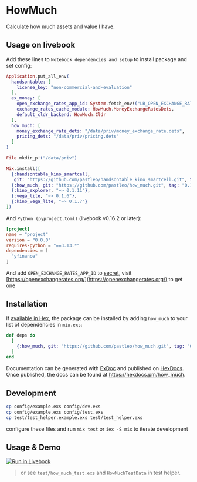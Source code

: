 # HowMuch

Calculate how much assets and value I have.

## Usage on livebook

Add these lines to `Notebook dependencies and setup` to install package and set config:

```elixir
Application.put_all_env(
  handsontable: [
    license_key: "non-commercial-and-evaluation"
  ],
  ex_money: [
    open_exchange_rates_app_id: System.fetch_env!("LB_OPEN_EXCHANGE_RATES_APP_ID"),
    exchange_rates_cache_module: HowMuch.MoneyExchangeRatesDets,
    default_cldr_backend: HowMuch.Cldr
  ],
  how_much: [
    money_exchange_rate_dets: "/data/priv/money_exchange_rate.dets",
    pricing_dets: "/data/priv/pricing.dets"
  ]
)

File.mkdir_p!("/data/priv")

Mix.install([
  {:handsontable_kino_smartcell,
   git: "https://github.com/pastleo/handsontable_kino_smartcell.git", tag: "0.1.7"},
  {:how_much, git: "https://github.com/pastleo/how_much.git", tag: "0.1.5"},
  {:kino_explorer, "~> 0.1.11"},
  {:vega_lite, "~> 0.1.6"},
  {:kino_vega_lite, "~> 0.1.7"}
])

```

And `Python (pyproject.toml)` (livebook v0.16.2 or later):

```toml
[project]
name = "project"
version = "0.0.0"
requires-python = "==3.13.*"
dependencies = [
  "yfinance"
]
```

And add `OPEN_EXCHANGE_RATES_APP_ID` to [secret](https://news.livebook.dev/hubs-and-secret-management---launch-week-1---day-3-3tMaJ2), visit [https://openexchangerates.org/](https://openexchangerates.org/) to get one

## Installation

If [available in Hex](https://hex.pm/docs/publish), the package can be installed
by adding `how_much` to your list of dependencies in `mix.exs`:

```elixir
def deps do
  [
    {:how_much, git: "https://github.com/pastleo/how_much.git", tag: "0.1.3"},
  ]
end
```

Documentation can be generated with [ExDoc](https://github.com/elixir-lang/ex_doc)
and published on [HexDocs](https://hexdocs.pm). Once published, the docs can
be found at <https://hexdocs.pm/how_much>.

## Development

```bash
cp config/example.exs config/dev.exs
cp config/example.exs config/test.exs
cp test/test_helper.example.exs test/test_helper.exs
```

configure these files and run `mix test` or `iex -S mix` to iterate development

## Usage & Demo

[![Run in Livebook](https://livebook.dev/badge/v1/gray.svg)](https://livebook.dev/run?url=https%3A%2F%2Fraw.githubusercontent.com%2Fpastleo%2Fhow_much%2Fmain%2Fdemo.livemd)

> or see `test/how_much_test.exs` and `HowMuchTestData` in test helper.
